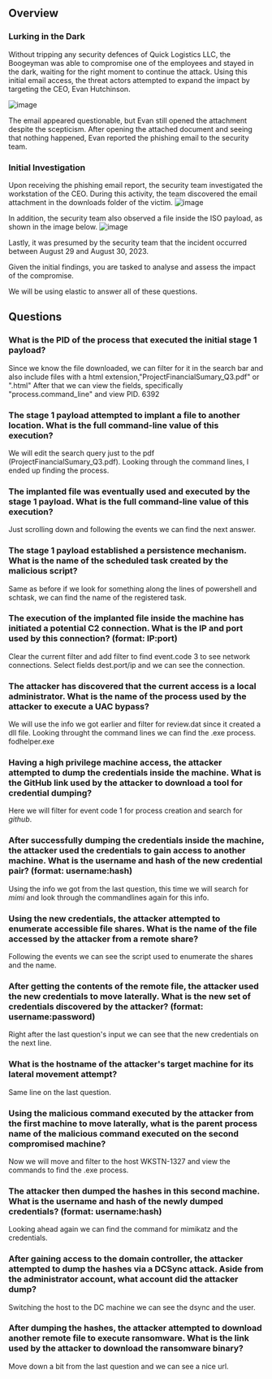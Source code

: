 ## Overview

### Lurking in the Dark

Without tripping any security defences of Quick Logistics LLC, the Boogeyman was able to compromise one of the employees and stayed in the dark, waiting for the right moment to continue the attack. Using this initial email access, the threat actors attempted to expand the impact by targeting the CEO, Evan Hutchinson. 

![image](https://github.com/user-attachments/assets/64b70e39-2e29-449f-88c1-1ab0eda8b9a1)

The email appeared questionable, but Evan still opened the attachment despite the scepticism. After opening the attached document and seeing that nothing happened, Evan reported the phishing email to the security team.

### Initial Investigation

Upon receiving the phishing email report, the security team investigated the workstation of the CEO. During this activity, the team discovered the email attachment in the downloads folder of the victim.
![image](https://github.com/user-attachments/assets/49481ca0-c839-4035-b22c-b1b663dda981)

In addition, the security team also observed a file inside the ISO payload, as shown in the image below.
![image](https://github.com/user-attachments/assets/70b2fd9a-b2c0-4e6a-859e-c65e4ac9d3ca)

Lastly, it was presumed by the security team that the incident occurred between August 29 and August 30, 2023.

Given the initial findings, you are tasked to analyse and assess the impact of the compromise.

We will be using elastic to answer all of these questions.

## Questions
### What is the PID of the process that executed the initial stage 1 payload?
Since we know the file downloaded, we can filter for it in the search bar and also include files with a html extension,"ProjectFinancialSumary_Q3.pdf" or ".html" After that we can view the fields, specifically "process.command_line" and view PID.
6392

### The stage 1 payload attempted to implant a file to another location. What is the full command-line value of this execution?
We will edit the search query just to the pdf (ProjectFinancialSumary_Q3.pdf). Looking through the command lines, I ended up finding the process.


### The implanted file was eventually used and executed by the stage 1 payload. What is the full command-line value of this execution?
Just scrolling down and following the events we can find the next answer.


### The stage 1 payload established a persistence mechanism. What is the name of the scheduled task created by the malicious script?
Same as before if we look for something along the lines of powershell and schtask, we can find the name of the registered task.


### The execution of the implanted file inside the machine has initiated a potential C2 connection. What is the IP and port used by this connection? (format: IP:port)
Clear the current filter and add filter to find event.code 3 to see network connections. Select fields dest.port/ip and we can see the connection.


### The attacker has discovered that the current access is a local administrator. What is the name of the process used by the attacker to execute a UAC bypass?
We will use the info we got earlier and filter for review.dat since it created a dll file. Looking throught the command lines we can find the .exe process.
fodhelper.exe


### Having a high privilege machine access, the attacker attempted to dump the credentials inside the machine. What is the GitHub link used by the attacker to download a tool for credential dumping?
Here we will filter for event code 1 for process creation and search for *github*. 


### After successfully dumping the credentials inside the machine, the attacker used the credentials to gain access to another machine. What is the username and hash of the new credential pair? (format: username:hash)
Using the info we got from the last question, this time we will search for *mimi* and look through the commandlines again for this info.


### Using the new credentials, the attacker attempted to enumerate accessible file shares. What is the name of the file accessed by the attacker from a remote share?
Following the events we can see the script used to enumerate the shares and the name.


### After getting the contents of the remote file, the attacker used the new credentials to move laterally. What is the new set of credentials discovered by the attacker? (format: username:password)
Right after the last question's input we can see that the new credentials on the next line.


### What is the hostname of the attacker's target machine for its lateral movement attempt?
Same line on the last question.


### Using the malicious command executed by the attacker from the first machine to move laterally, what is the parent process name of the malicious command executed on the second compromised machine?
Now we will move and filter to the host WKSTN-1327 and view the commands to find the .exe process.


### The attacker then dumped the hashes in this second machine. What is the username and hash of the newly dumped credentials? (format: username:hash)
Looking ahead again we can find the command for mimikatz and the credentials.


### After gaining access to the domain controller, the attacker attempted to dump the hashes via a DCSync attack. Aside from the administrator account, what account did the attacker dump?
Switching the host to the DC machine we can see the dsync and the user.


### After dumping the hashes, the attacker attempted to download another remote file to execute ransomware. What is the link used by the attacker to download the ransomware binary?
Move down a bit from the last question and we can see a nice url.

